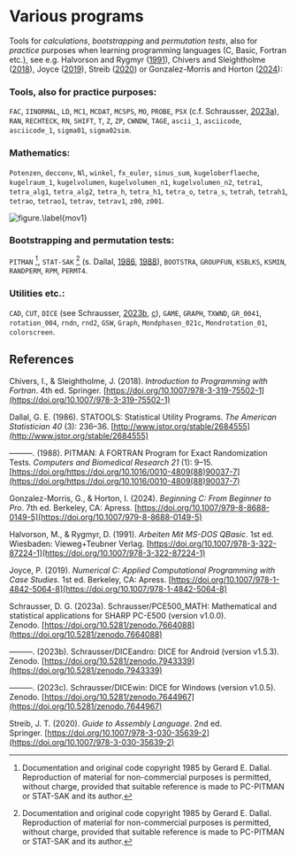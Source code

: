 # Various programs

Tools for *calculations*, *bootstrapping* and *permutation tests*, also for *practice* purposes when learning programming languages ​​(C, Basic, Fortran etc.), see e.g. Halvorson and Rygmyr ([1991](https://doi.org/10.1007/978-3-322-87224-1)), Chivers and Sleightholme ([2018](https://doi.org/10.1007/978-3-319-75502-1)), Joyce ([2019](https://doi.org/10.1007/978-1-4842-5064-8)), Streib ([2020](https://doi.org/10.1007/978-3-030-35639-2)) or Gonzalez-Morris and Horton ([2024](https://doi.org/10.1007/979-8-8688-0149-5)):

### Tools, also for practice purposes:

`FAC`, `IINORMAL`, `LD`, `MC1`, `MCDAT`, `MCSPS`, `MO`, `PROBE`, `PSX` (c.f. Schrausser, [2023a](https://doi.org/10.5281/zenodo.7664088)), `RAN`, `RECHTECK`, `RN`, `SHIFT`, `T`, `Z`, `ZP`, `CWNDW`, `TAGE`, `ascii_1`, `asciicode`, `asciicode_1`, `sigma01`, `sigma02sim`.

### Mathematics:
`Potenzen`, `decconv`, `Nl`, `winkel`, `fx_euler`, `sinus_sum`, `kugeloberflaeche`, `kugelraum_1`, `kugelvolumen`, `kugelvolumen_n1`, `kugelvolumen_n2`, `tetra1`, `tetra_alg1`, `tetra_alg2`, `tetra_h`, `tetra_h1`, `tetra_o`, `tetra_s`, `tetrah`, `tetrah1`, `tetrao`, `tetrao1`, `tetrav`, `tetrav1`, `z00`, `z001`.

![figure.\label{mov1}](mov1.gif)

### Bootstrapping and permutation tests:

`PITMAN` [^1], `STAT-SAK` [^1] (s. Dallal, [1986](http://www.jstor.org/stable/2684555), [1988](https://doi.org/https://doi.org/10.1016/0010-4809(88)90037-7)), `BOOTSTRA`, `GROUPFUN`, `KSBLKS`, `KSMIN`, `RANDPERM`, `RPM`, `PERMT4`.

### Utilities etc.:

`CAD`, `CUT`, `DICE` (see Schrausser, [2023b](https://doi.org/10.5281/zenodo.7943339), [c](https://doi.org/10.5281/zenodo.7644967)), `GAME`, `GRAPH`, `TXWND`, `GR_0041`, `rotation_004`, `rndn`, `rnd2`, `GSW`, `Graph`, `Mondphasen_021c`, `Mondrotation_01`, `colorscreen`.

## References

Chivers, I., & Sleightholme, J. (2018). *Introduction to Programming with Fortran*. 4th ed. Springer. [https://doi.org/10.1007/978-3-319-75502-1](https://doi.org/10.1007/978-3-319-75502-1)

Dallal, G. E. (1986). STATOOLS: Statistical Utility Programs. *The American Statistician 40* (3): 236–36. [http://www.jstor.org/stable/2684555](http://www.jstor.org/stable/2684555)

———. (1988). PITMAN: A FORTRAN Program for Exact Randomization Tests. *Computers and Biomedical Research 21* (1): 9–15. [https://doi.org/https://doi.org/10.1016/0010-4809(88)90037-7](https://doi.org/https://doi.org/10.1016/0010-4809(88)90037-7)

Gonzalez-Morris, G., & Horton, I. (2024). *Beginning C: From Beginner to Pro*. 7th ed. Berkeley, CA: Apress. [https://doi.org/10.1007/979-8-8688-0149-5](https://doi.org/10.1007/979-8-8688-0149-5)

Halvorson, M., & Rygmyr, D. (1991). *Arbeiten Mit MS-DOS QBasic*. 1st ed. Wiesbaden: Vieweg+Teubner Verlag. [https://doi.org/10.1007/978-3-322-87224-1](https://doi.org/10.1007/978-3-322-87224-1)

Joyce, P. (2019). *Numerical C: Applied Computational Programming with Case Studies*. 1st ed. Berkeley, CA: Apress. [https://doi.org/10.1007/978-1-4842-5064-8](https://doi.org/10.1007/978-1-4842-5064-8)

Schrausser, D. G. (2023a). Schrausser/PCE500_MATH: Mathematical and statistical applications for SHARP PC-E500 (version v1.0.0). Zenodo. [https://doi.org/10.5281/zenodo.7664088](https://doi.org/10.5281/zenodo.7664088)

———. (2023b). Schrausser/DICEandro: DICE for Android (version v1.5.3). Zenodo. [https://doi.org/10.5281/zenodo.7943339](https://doi.org/10.5281/zenodo.7943339)

———. (2023c). Schrausser/DICEwin: DICE for Windows (version v1.0.5). Zenodo. [https://doi.org/10.5281/zenodo.7644967](https://doi.org/10.5281/zenodo.7644967)

Streib, J. T. (2020). *Guide to Assembly Language*. 2nd ed. Springer. [https://doi.org/10.1007/978-3-030-35639-2](https://doi.org/10.1007/978-3-030-35639-2)

[^1]:Documentation and original code copyright 1985 by Gerard E. Dallal. Reproduction of material for non-commercial purposes is permitted, without charge, provided that suitable reference is made to PC-PITMAN or STAT-SAK and its author. 
